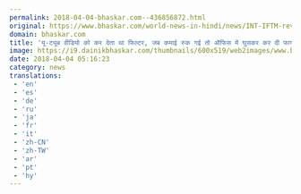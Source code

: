 ```yaml
---
permalink: 2018-04-04-bhaskar.com--436856872.html
original: https://www.bhaskar.com/world-news-in-hindi/news/INT-IFTM-revealed-animal-rights-protester-who-shot-three-staff-at-youtube-hq-america-5844388-PHO.html
domain: bhaskar.com
title: 'यू-ट्यूब वीडियो को कर देता था फिल्टर, जब कमाई रुक गई तो ऑफिस में घुसकर कर दी फायरिंग'
image: https://i9.dainikbhaskar.com/thumbnails/600x519/web2images/www.bhaskar.com/2018/04/04/werthyjtgfdg_1522817235.jpg
date: 2018-04-04 05:16:23
category: news
translations: 
 - 'en'
 - 'es'
 - 'de'
 - 'ru'
 - 'ja'
 - 'fr'
 - 'it'
 - 'zh-CN'
 - 'zh-TW'
 - 'ar'
 - 'pt'
 - 'hy'
---
```



